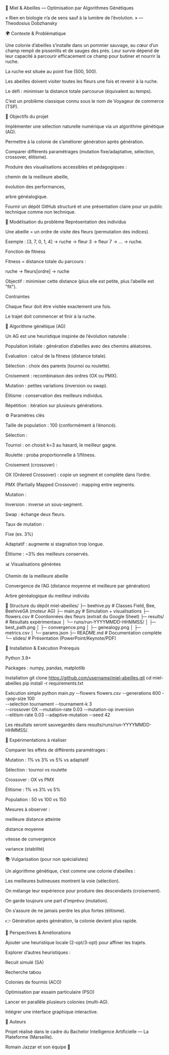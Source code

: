 🐝 Miel & Abeilles — Optimisation par Algorithmes Génétiques

« Rien en biologie n’a de sens sauf à la lumière de l’évolution. » — Theodosius Dobzhansky

🌍 Contexte & Problématique

Une colonie d’abeilles s’installe dans un pommier sauvage, au cœur d’un champ rempli de pissenlits et de sauges des prés.
Leur survie dépend de leur capacité à parcourir efficacement ce champ pour butiner et nourrir la ruche.

La ruche est située au point fixe (500, 500).

Les abeilles doivent visiter toutes les fleurs une fois et revenir à la ruche.

Le défi : minimiser la distance totale parcourue (équivalent au temps).

C’est un problème classique connu sous le nom de Voyageur de commerce (TSP).

🎯 Objectifs du projet

Implémenter une sélection naturelle numérique via un algorithme génétique (AG).

Permettre à la colonie de s’améliorer génération après génération.

Comparer différents paramétrages (mutation fixe/adaptative, sélection, crossover, élitisme).

Produire des visualisations accessibles et pédagogiques :

chemin de la meilleure abeille,

évolution des performances,

arbre généalogique.

Fournir un dépôt GitHub structuré et une présentation claire pour un public technique comme non technique.

🧩 Modélisation du problème
Représentation des individus

Une abeille = un ordre de visite des fleurs (permutation des indices).

Exemple : [3, 7, 0, 1, 4] → ruche → fleur 3 → fleur 7 → … → ruche.

Fonction de fitness

Fitness = distance totale du parcours :

ruche → fleurs[ordre] → ruche


Objectif : minimiser cette distance (plus elle est petite, plus l’abeille est "fit").

Contraintes

Chaque fleur doit être visitée exactement une fois.

Le trajet doit commencer et finir à la ruche.

🧬 Algorithme génétique (AG)

Un AG est une heuristique inspirée de l’évolution naturelle :

Population initiale : génération d’abeilles avec des chemins aléatoires.

Évaluation : calcul de la fitness (distance totale).

Sélection : choix des parents (tournoi ou roulette).

Croisement : recombinaison des ordres (OX ou PMX).

Mutation : petites variations (inversion ou swap).

Élitisme : conservation des meilleurs individus.

Répétition : itération sur plusieurs générations.

⚙️ Paramètres clés

Taille de population : 100 (conformément à l’énoncé).

Sélection :

Tournoi : on choisit k=3 au hasard, le meilleur gagne.

Roulette : proba proportionnelle à 1/fitness.

Croisement (crossover) :

OX (Ordered Crossover) : copie un segment et complète dans l’ordre.

PMX (Partially Mapped Crossover) : mapping entre segments.

Mutation :

Inversion : inverse un sous-segment.

Swap : échange deux fleurs.

Taux de mutation :

Fixe (ex. 3%)

Adaptatif : augmente si stagnation trop longue.

Élitisme : ~3% des meilleurs conservés.

📊 Visualisations générées

Chemin de la meilleure abeille


Convergence de l’AG (distance moyenne et meilleure par génération)


Arbre généalogique du meilleur individu


📂 Structure du dépôt
miel-abeilles/
├─ beehive.py          # Classes Field, Bee, BeehiveGA (moteur AG)
├─ main.py             # Simulation + visualisations
├─ flowers.csv         # Coordonnées des fleurs (extrait du Google Sheet)
├─ results/            # Résultats expérimentaux
│  └─ runs/run-YYYYMMDD-HHMMSS/
│       ├─ best_path.png
│       ├─ convergence.png
│       ├─ genealogy.png
│       ├─ metrics.csv
│       └─ params.json
├─ README.md           # Documentation complète
└─ slides/             # Présentation (PowerPoint/Keynote/PDF)

🚀 Installation & Exécution
Prérequis

Python 3.9+

Packages : numpy, pandas, matplotlib

Installation
git clone https://github.com/username/miel-abeilles.git
cd miel-abeilles
pip install -r requirements.txt

Exécution simple
python main.py --flowers flowers.csv --generations 600 --pop-size 100 \
  --selection tournament --tournament-k 3 \
  --crossover OX --mutation-rate 0.03 --mutation-op inversion \
  --elitism-rate 0.03 --adaptive-mutation --seed 42


Les résultats seront sauvegardés dans results/runs/run-YYYYMMDD-HHMMSS/.

🔬 Expérimentations à réaliser

Comparer les effets de différents paramétrages :

Mutation : 1% vs 3% vs 5% vs adaptatif

Sélection : tournoi vs roulette

Crossover : OX vs PMX

Élitisme : 1% vs 3% vs 5%

Population : 50 vs 100 vs 150

Mesures à observer :

meilleure distance atteinte

distance moyenne

vitesse de convergence

variance (stabilité)

📚 Vulgarisation (pour non spécialistes)

Un algorithme génétique, c’est comme une colonie d’abeilles :

Les meilleures butineuses montrent la voie (sélection).

On mélange leur expérience pour produire des descendants (croisement).

On garde toujours une part d’imprévu (mutation).

On s’assure de ne jamais perdre les plus fortes (élitisme).

👉 Génération après génération, la colonie devient plus rapide.

🔮 Perspectives & Améliorations

Ajouter une heuristique locale (2-opt/3-opt) pour affiner les trajets.

Explorer d’autres heuristiques :

Recuit simulé (SA)

Recherche tabou

Colonies de fourmis (ACO)

Optimisation par essaim particulaire (PSO)

Lancer en parallèle plusieurs colonies (multi-AG).

Intégrer une interface graphique interactive.

👥 Auteurs

Projet réalisé dans le cadre du Bachelor Intelligence Artificielle — La Plateforme (Marseille).

Romain Jazzar et son équipe 🐝
